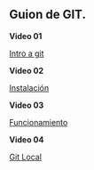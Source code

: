 ## Guion de GIT.

**Video 01**

[Intro a git](g)


**Video 02**

[Instalación](https://docs.google.com/document/d/1qgGwdLq0ckWtVACrAyzgH6HtPPp6GEdo0n4EaCF0heE/edit?usp=sharing)

**Video 03**

[Funcionamiento](https://docs.google.com/document/d/1uNC1oTjC1MJ5Z3fkLTIQFMirzhQBXYkMdbkmoAsgdms/edit?usp=sharing)


**Video 04**

[Git Local](https://docs.google.com/document/d/1ZHUxWkgHA9F9KDBp47ijuh4X8LDKnO1SHaeaoNZiNn8/edit?usp=sharing)
